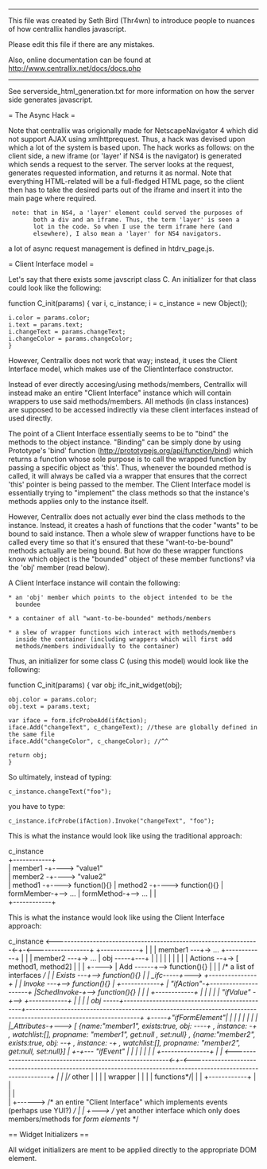 
*********************************

This file was created by Seth Bird (Thr4wn) to introduce people to
nuances of how centrallix handles javascript.

Please edit this file if there are any mistakes.

Also, online documentation can be found at http://www.centrallix.net/docs/docs.php

*********************************

 See serverside_html_generation.txt for more information on how the
 server side generates javascript.

= The Async Hack =

Note that centrallix was origionally made for NetscapeNavigator 4
which did not support AJAX using xmlhttprequest. Thus, a hack was
devised upon which a lot of the system is based upon. The hack works
as follows: on the client side, a new iframe (or 'layer' if NS4 is the
navigator) is generated which sends a request to the server. The
server looks at the request, generates requested information, and
returns it as normal. Note that everything HTML-related will be a
full-fledged HTML page, so the client then has to take the desired
parts out of the iframe and insert it into the main page where
required.

     note: that in NS4, a 'layer' element could served the purposes of
           both a div and an iframe. Thus, the term 'layer' is seen a
           lot in the code. So when I use the term iframe here (and
           elsewhere), I also mean a 'layer' for NS4 navigators.

a lot of async request management is defined in htdrv_page.js.


= Client Interface model =

Let's say that there exists some javscript class C. An initializer for
that class could look like the following:

function C_init(params)
    {
    var i, c_instance;
    i = c_instance = new Object();

    i.color = params.color;
    i.text = params.text;
    i.changeText = params.changeText;
    i.changeColor = params.changeColor;
    }

However, Centrallix does not work that way; instead, it uses the
Client Interface model, which makes use of the ClientInterface
constructor.

Instead of ever directly accesing/using methods/members, Centrallix
will instead make an entire "Client Interface" instance which will
contain wrappers to use said methods/members. All methods (in class
instances) are supposed to be accessed indirectly via these client
interfaces instead of used directly.

The point of a Client Interface essentially seems to be to "bind" the
methods to the object instance. "Binding" can be simply done by using
Prototype's 'bind' function (http://prototypejs.org/api/function/bind)
which returns a function whose sole purpose is to call the wrapped
function by passing a specific object as 'this'. Thus, whenever the
bounded method is called, it will always be called via a wrapper that
ensures that the correct 'this' pointer is being passed to the
member. The Client Interface model is essentially trying to
"implement" the class methods so that the instance's methods applies
only to the instance itself.

However, Centrallix does not actually ever bind the class methods to
the instance. Instead, it creates a hash of functions that the coder
"wants" to be bound to said instance. Then a whole slew of wrapper
functions have to be called every time so that it's ensured that these
"want-to-be-bound" methods actually are being bound. But how do these
wrapper functions know which object is the "bounded" object of these
member functions? via the 'obj' member (read below).

A Client Interface instance will contain the following:

    * an 'obj' member which points to the object intended to be the
      boundee

    * a container of all "want-to-be-bounded" methods/members

    * a slew of wrapper functions wich interact with methods/members
      inside the container (including wrappers which will first add
      methods/members individually to the container)

Thus, an initializer for some class C (using this model) would look
like the following:

function C_init(params)
    {
    var obj;
    ifc_init_widget(obj);

    obj.color = params.color;
    obj.text = params.text;

    var iface = form.ifcProbeAdd(ifAction);
    iface.Add("changeText", c_changeText); //these are globally defined in the same file
    iface.Add("changeColor", c_changeColor); //^^

    return obj;
    }

So ultimately, instead of typing:

    c_instance.changeText("foo");

you have to type:

    c_instance.ifcProbe(ifAction).Invoke("changeText", "foo");




This is what the instance would look like using the traditional
approach:

   c_instance                    
+------------+                   
|   member1 -+----> "value1"      
|   member2 -+----> "value2"      
|   method1 -+----> function(){} 
|   method2 -+----> function(){} 
| formMember-+--> ...
| formMethod-+--> ...
|            |                   
+------------+                   























This is what the instance would look like using the Client Interface
approach:

                                                                                                                             
  c_instance   <----------------------------------------------------------------<-+-<-----------------+
+------------+                                                                    |                   |
| member1 ---+-> ...                                             +------------+   |                   |
| member2 ---+-> ...                                             |   obj -----+---+                   |
|            |                                                   |            |                       |
|            |                                                   |  Actions --+-> [ method1, method2] |
|            |                                            +----> |  Add ------+--> function(){}       |
|            |     /* a list of interfaces */             |      |  Exists ---+--> function(){}       |
|   _ifc-----+--->  +---------------+                     |      |  Invoke ---+--> function(){}       |
+------------+      |    "ifAction"-+---------------------+      |SchedInvoke-+--> function(){}       |
                    |               |                            +------------+                       |
                    |               |                                                                 |
                    |    "ifValue" -+-->  +------------+                                              |
                    |               |     |   obj -----+----------------------------------------------+-----------------------------------------------------------------------------------------------------------------+
              +-----+"ifFormElement"|     |            |                                              |                                                                                                                 |
              |     |               |     |_Attributes-+---> [ {name:"member1", exists:true, obj: ----+ , instance: -+ , watchlist:[], propname: "member1", get:null , set:null} , {name:"member2", exists:true, obj: --+ , instance: -+ , watchlist:[], propname: "member2", get:null, set:null}]
              |   +-+--- "ifEvent"  |     |            |                                                             |                                                                                                                 |
              |   | +---------------+     |            | <---------------------------------------------------------<-+-<---------------------------------------------------------------------------------------------------------------+
              |   |                       |/* other    |
              |   |                       |  wrapper   |
              |   |                       | functions*/|
              |   |                       +------------+
              |   |          
              |   |          
              |   +------> /* an entire "Client Interface" which implements events (perhaps use YUI?) */
              |
              |
              +---> /* yet another interface which only does members/methods for _form elements_ */






== Widget Initializers ==

All widget initializers are ment to be applied directly to the
appropriate DOM element.


